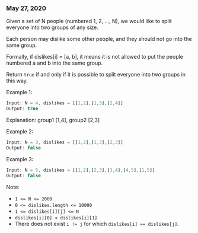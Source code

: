 ### May 27, 2020

Given a set of N people (numbered 1, 2, ..., N), we would like to split everyone into two groups of any size.

Each person may dislike some other people, and they should not go into the same group.

Formally, if dislikes[i] = [a, b], it means it is not allowed to put the people numbered a and b into the same group.

Return ```true``` if and only if it is possible to split everyone into two groups in this way.

Example 1:
```js
Input: N = 4, dislikes = [[1,2],[1,3],[2,4]]
Output: true
```
Explanation: group1 [1,4], group2 [2,3]

Example 2:
```js
Input: N = 3, dislikes = [[1,2],[1,3],[2,3]]
Output: false
```

Example 3:
```js
Input: N = 5, dislikes = [[1,2],[2,3],[3,4],[4,5],[1,5]]
Output: false
```

Note:

- ```1 <= N <= 2000```
- ```0 <= dislikes.length <= 10000```
- ```1 <= dislikes[i][j] <= N```
- ```dislikes[i][0] < dislikes[i][1]```
- There does not exist ```i != j``` for which ```dislikes[i] == dislikes[j]```.
